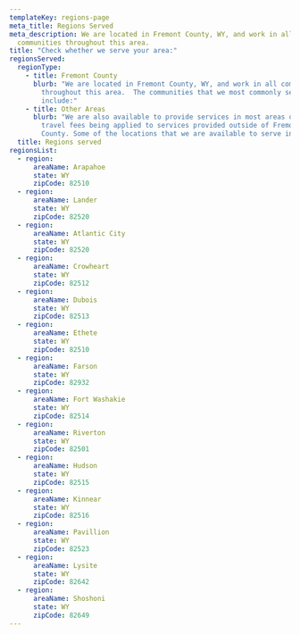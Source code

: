 ```yaml
---
templateKey: regions-page
meta_title: Regions Served
meta_description: We are located in Fremont County, WY, and work in all
  communities throughout this area.
title: "Check whether we serve your area:"
regionsServed:
  regionType:
    - title: Fremont County
      blurb: "We are located in Fremont County, WY, and work in all communities
        throughout this area.  The communities that we most commonly serve
        include:"
    - title: Other Areas
      blurb: "We are also available to provide services in most areas of Wyoming, with
        travel fees being applied to services provided outside of Fremont
        County. Some of the locations that we are available to serve include:"
  title: Regions served
regionsList:
  - region:
      areaName: Arapahoe
      state: WY
      zipCode: 82510
  - region:
      areaName: Lander
      state: WY
      zipCode: 82520
  - region:
      areaName: Atlantic City
      state: WY
      zipCode: 82520
  - region:
      areaName: Crowheart
      state: WY
      zipCode: 82512
  - region:
      areaName: Dubois
      state: WY
      zipCode: 82513
  - region:
      areaName: Ethete
      state: WY
      zipCode: 82510
  - region:
      areaName: Farson
      state: WY
      zipCode: 82932
  - region:
      areaName: Fort Washakie
      state: WY
      zipCode: 82514
  - region:
      areaName: Riverton
      state: WY
      zipCode: 82501
  - region:
      areaName: Hudson
      state: WY
      zipCode: 82515
  - region:
      areaName: Kinnear
      state: WY
      zipCode: 82516
  - region:
      areaName: Pavillion
      state: WY
      zipCode: 82523
  - region:
      areaName: Lysite
      state: WY
      zipCode: 82642
  - region:
      areaName: Shoshoni
      state: WY
      zipCode: 82649
---
```

